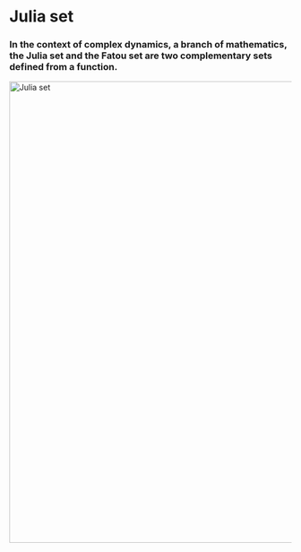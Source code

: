 # Julia set

### In the context of complex dynamics, a branch of mathematics, the Julia set and the Fatou set are two complementary sets defined from a function.
<img width="824" alt="Julia set" src="https://github.com/xonx4l/julians/assets/119700621/4bfa0257-d748-4367-8d11-845b4b8960bd">
